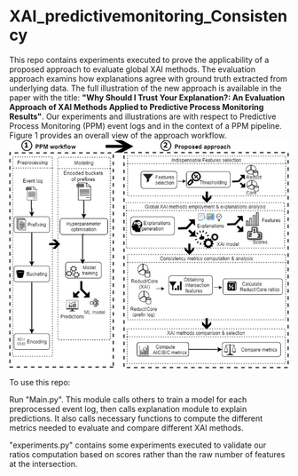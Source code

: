 # XAI_predictivemonitoring_Consistency
This repo contains experiments executed to prove the applicability of a proposed approach to evaluate global XAI methods. The evaluation approach examins how explanations agree with ground truth extracted from underlying data. The full illustration of the new approach is available in the paper with the title: __"Why Should I Trust Your Explanation?: An Evaluation Approach of XAI Methods Applied to Predictive Process Monitoring Results"__. Our experiments and illustrations are with respect to Predictive Process Monitoring (PPM) event logs and in the context of a PPM pipeline. Figure 1 provides an overall view of the approach workflow. 
![Proposed Approach](FeCOXAI_architecture.jpg)

To use this repo:

Run "Main.py". This module calls others to train a model for each preprocessed event log, then calls explanation module to explain predictions. It also calls necessary functions to compute the different metrics needed to evaluate and compare different XAI methods.

"experiments.py" contains some experiments executed to validate our ratios computation based on scores rather than the raw number of features at the intersection.
